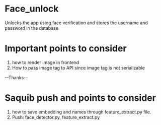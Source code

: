 # Face_unlock
Unlocks the app using face verification and stores the username and password in the database



# Important points to consider
1) how to render image in frontend 
2) How to pass image tag to API since image tag is not serializable

--Thanks--

# Saquib push and points to consider
1) how to save embedding and names through feature_extract.py file.
2) Push: face_detector.py, feature_extract.py
